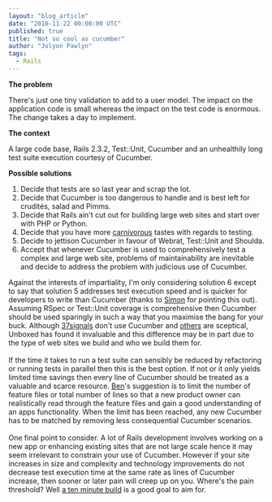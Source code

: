 ```yaml
---
layout: "blog_article"
date: "2010-11-22 00:00:00 UTC"
published: true
title: "Not so cool as cucumber"
author: "Jolyon Pawlyn"
tags:
  - Rails
---
```


<p><strong>The problem</strong></p>
<p>There&#39;s just one tiny validation to add to a user model. The impact on the application code is small whereas the impact on the test code is enormous. The change takes a day to implement.</p>
<p><strong>The context</strong></p>
<p>A large code base, Rails 2.3.2, Test::Unit, Cucumber and an unhealthily long test suite execution courtesy of Cucumber.</p>
<p><strong>Possible solutions</strong></p>
<ol>
<li>Decide that tests are so last year and scrap the lot.</li>
<li>Decide that Cucumber is too dangerous to handle and is best left for crudit&eacute;s, salad and Pimms.</li>
<li>Decide that Rails ain&#39;t cut out for building large web sites and start over with PHP or Python.</li>
<li>Decide that you have more <a href="https://github.com/cavalle/steak">carnivorous</a> tastes with regards to testing.</li>
<li>Decide to jettison Cucumber in favour of Webrat, Test::Unit and Shoulda.</li>
<li>Accept that whenever Cucumber is used to comprehensively test a complex and large web site, problems of maintainability are inevitable and decide to address the problem with judicious use of Cucumber.</li>
</ol>
<p>Against the interests of impartiality, I&#39;m only considering solution 6 except to say that solution 5 addresses test execution speed and is quicker for developers to write than Cucumber (thanks to <a href="../../../people/simon-rentzke">Simon</a> for pointing this out). Assuming RSpec or Test::Unit coverage is comprehensive then Cucumber should be used sparingly in such a way that you maximise the bang for your buck. Although <a href="http://37signals.com/svn/posts/2555-podcast-episode-20-programming-roundtable-part-1-of-3">37signals</a> don&#39;t use Cucumber and <a href="http://rubypond.com/blog/you-dont-win-friends-with-salad">others</a> are sceptical, Unboxed has found it invaluable and this difference may be in part due to the type of web sites we build and who we build them for.<br />
<br />
If the time it takes to run a test suite can sensibly be reduced by refactoring or running tests in parallel then this is the best option. If not or it only yields limited time savings then every line of Cucumber should be treated as a valuable and scarce resource. <a href="/people/ben-wong">Ben</a>&#39;s suggestion is to limit the number of feature files or total number of lines so that a new product owner can realistically read through the feature files and gain a good understanding of an apps functionality. When the limit has been reached, any new Cucumber has to be matched by removing less consequential Cucumber scenarios.<br />
&nbsp;<br />
One final point to consider. A lot of Rails development involves working on a new app or enhancing existing sites that are not large scale hence it may seem irrelevant to constrain your use of Cucumber. However if your site increases in size and complexity and technology improvements do not decrease test execution time at the same rate as lines of Cucumber increase, then sooner or later pain will creep up on you. Where&#39;s the pain threshold? Well <a href="http://martinfowler.com/articles/continuousIntegration.html#KeepTheBuildFast">a ten minute build</a> is a good goal to aim for.</p>


